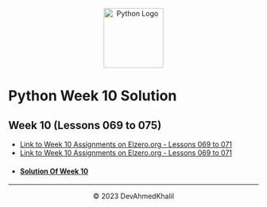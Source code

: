 <div align="center">
  <img src="https://upload.wikimedia.org/wikipedia/commons/thumb/c/cf/Python_logo_51.svg/750px-Python_logo_51.svg.png?20210510195343" alt="Python Logo" width="120" height="120">
</div>


# Python Week 10 Solution

## Week 10 (Lessons 069 to 075)

- [Link to Week 10 Assignments on Elzero.org - Lessons 069 to 071](https://elzero.org/python-assignments-lesson-from-69-to-71/)
- [Link to Week 10 Assignments on Elzero.org - Lessons 069 to 071](https://elzero.org/python-assignments-lesson-from-72-to-75/)
- #### [Solution Of Week 10](https://github.com/DevAhmedKhalil/Elzero-Python-Assignments/tree/week10)

---
<div align="center">
  &copy; 2023 DevAhmedKhalil
</div>
